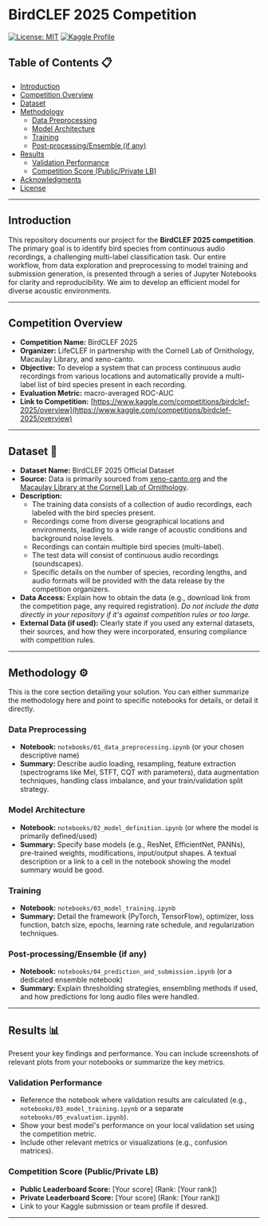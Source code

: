 # BirdCLEF 2025 Competition

[![License: MIT](https://img.shields.io/badge/License-MIT-yellow.svg)](https://opensource.org/licenses/MIT)
[![Kaggle Profile](https://img.shields.io/badge/Kaggle--Profile-hzkeric-blue)](https://www.kaggle.com/hzkeric) 

## Table of Contents 📋

* [Introduction](#introduction)
* [Competition Overview](#competition-overview)
* [Dataset](#dataset-💾)
* [Methodology](#methodology-⚙️)
    * [Data Preprocessing](#data-preprocessing)
    * [Model Architecture](#model-architecture)
    * [Training](#training)
    * [Post-processing/Ensemble (if any)](#post-processingensemble-if-any)
* [Results](#results-📊)
    * [Validation Performance](#validation-performance)
    * [Competition Score (Public/Private LB)](#competition-score-publicprivate-lb)
* [Acknowledgments](#acknowledgments-🙏)
* [License](#license-📜)

---

## Introduction

This repository documents our project for the **BirdCLEF 2025 competition**. The primary goal is to identify bird species from continuous audio recordings, a challenging multi-label classification task. Our entire workflow, from data exploration and preprocessing to model training and submission generation, is presented through a series of Jupyter Notebooks for clarity and reproducibility. We aim to develop an efficient model for diverse acoustic environments.

---

## Competition Overview

* **Competition Name:** BirdCLEF 2025
* **Organizer:** LifeCLEF in partnership with the Cornell Lab of Ornithology, Macaulay Library, and xeno-canto.
* **Objective:** To develop a system that can process continuous audio recordings from various locations and automatically provide a multi-label list of bird species present in each recording.
* **Evaluation Metric:** macro-averaged ROC-AUC
* **Link to Competition:** [https://www.kaggle.com/competitions/birdclef-2025/overview](https://www.kaggle.com/competitions/birdclef-2025/overview)

---

## Dataset 💾

* **Dataset Name:** BirdCLEF 2025 Official Dataset
* **Source:** Data is primarily sourced from [xeno-canto.org](https://xeno-canto.org/) and the [Macaulay Library at the Cornell Lab of Ornithology](https://www.macaulaylibrary.org/).
* **Description:**
    * The training data consists of a collection of audio recordings, each labeled with the bird species present.
    * Recordings come from diverse geographical locations and environments, leading to a wide range of acoustic conditions and background noise levels.
    * Recordings can contain multiple bird species (multi-label).
    * The test data will consist of continuous audio recordings (soundscapes).
    * Specific details on the number of species, recording lengths, and audio formats will be provided with the data release by the competition organizers.
* **Data Access:** Explain how to obtain the data (e.g., download link from the competition page, any required registration). *Do not include the data directly in your repository if it's against competition rules or too large.*
* **External Data (if used):** Clearly state if you used any external datasets, their sources, and how they were incorporated, ensuring compliance with competition rules.
  
---

## Methodology ⚙️

This is the core section detailing your solution. You can either summarize the methodology here and point to specific notebooks for details, or detail it directly.

### Data Preprocessing

* **Notebook:** `notebooks/01_data_preprocessing.ipynb` (or your chosen descriptive name)
* **Summary:** Describe audio loading, resampling, feature extraction (spectrograms like Mel, STFT, CQT with parameters), data augmentation techniques, handling class imbalance, and your train/validation split strategy.

### Model Architecture

* **Notebook:** `notebooks/02_model_definition.ipynb` (or where the model is primarily defined/used)
* **Summary:** Specify base models (e.g., ResNet, EfficientNet, PANNs), pre-trained weights, modifications, input/output shapes. A textual description or a link to a cell in the notebook showing the model summary would be good.

### Training

* **Notebook:** `notebooks/03_model_training.ipynb`
* **Summary:** Detail the framework (PyTorch, TensorFlow), optimizer, loss function, batch size, epochs, learning rate schedule, and regularization techniques.

### Post-processing/Ensemble (if any)

* **Notebook:** `notebooks/04_prediction_and_submission.ipynb` (or a dedicated ensemble notebook)
* **Summary:** Explain thresholding strategies, ensembling methods if used, and how predictions for long audio files were handled.

---

## Results 📊

Present your key findings and performance. You can include screenshots of relevant plots from your notebooks or summarize the key metrics.

### Validation Performance

* Reference the notebook where validation results are calculated (e.g., `notebooks/03_model_training.ipynb` or a separate `notebooks/05_evaluation.ipynb`).
* Show your best model's performance on your local validation set using the competition metric.
* Include other relevant metrics or visualizations (e.g., confusion matrices).

### Competition Score (Public/Private LB)

* **Public Leaderboard Score:** [Your score] (Rank: [Your rank])
* **Private Leaderboard Score:** [Your score] (Rank: [Your rank])
* Link to your Kaggle submission or team profile if desired.

---
